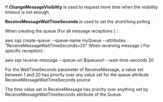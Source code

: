 
If **ChangeMessageVisibility** is used to request more time when the visibility timeout is not enough.

**ReceiveMessageWaitTimeSeconds** is used to set the short/long polling .

When creating the queue (For all message receptions ) :

aws sqs create-queue --queue-name myQueue --attributes "ReceiveMessageWaitTimeSeconds=20"
When receiving message ( For specific reception) :

aws sqs receive-message --queue-url $queueurl --wait-time-seconds 20

For the WaitTimeSeconds parameter of ReceiveMessage, a value set between 1 and 20 has priority over any value set for the queue attribute ReceiveMessageWaitTimeSeconds.source

The time value set in ReceiveMessage has priority over anything set by ReceiveMessageWaitTimeSeconds attribute of the Queue.
